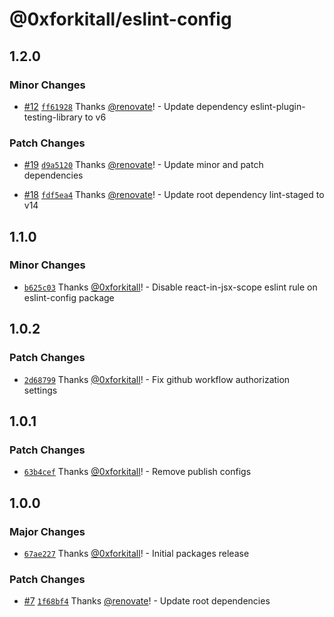 # @0xforkitall/eslint-config

## 1.2.0

### Minor Changes

-   [#12](https://github.com/0xforkitall/dev-config/pull/12) [`ff61928`](https://github.com/0xforkitall/dev-config/commit/ff6192839f852e55259cd55f5b35e4369b9d44ac) Thanks [@renovate](https://github.com/apps/renovate)! - Update dependency eslint-plugin-testing-library to v6

### Patch Changes

-   [#19](https://github.com/0xforkitall/dev-config/pull/19) [`d9a5120`](https://github.com/0xforkitall/dev-config/commit/d9a5120185e6099ea2abbd844f7d0038831f269c) Thanks [@renovate](https://github.com/apps/renovate)! - Update minor and patch dependencies

-   [#18](https://github.com/0xforkitall/dev-config/pull/18) [`fdf5ea4`](https://github.com/0xforkitall/dev-config/commit/fdf5ea45efb0d4207c31adac39c8318ac94a5643) Thanks [@renovate](https://github.com/apps/renovate)! - Update root dependency lint-staged to v14

## 1.1.0

### Minor Changes

-   [`b625c03`](https://github.com/0xforkitall/dev-config/commit/b625c03054254ab6ca20e23404ff578317d9c64a) Thanks [@0xforkitall](https://github.com/0xforkitall)! - Disable react-in-jsx-scope eslint rule on eslint-config package

## 1.0.2

### Patch Changes

-   [`2d68799`](https://github.com/0xforkitall/dev-config/commit/2d68799622c89fb7deb6531845e186125f723d94) Thanks [@0xforkitall](https://github.com/0xforkitall)! - Fix github workflow authorization settings

## 1.0.1

### Patch Changes

-   [`63b4cef`](https://github.com/0xforkitall/dev-config/commit/63b4cef0418f7876f795401673cf9ac4a018e710) Thanks [@0xforkitall](https://github.com/0xforkitall)! - Remove publish configs

## 1.0.0

### Major Changes

-   [`67ae227`](https://github.com/0xforkitall/dev-config/commit/67ae227298b12a3b2609ddf466419cb9ece43a02) Thanks [@0xforkitall](https://github.com/0xforkitall)! - Initial packages release

### Patch Changes

-   [#7](https://github.com/0xforkitall/dev-config/pull/7) [`1f68bf4`](https://github.com/0xforkitall/dev-config/commit/1f68bf466b7aa031b2f19145cac8c24ee7aec9ce) Thanks [@renovate](https://github.com/apps/renovate)! - Update root dependencies
